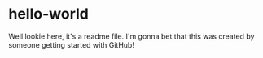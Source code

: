 hello-world
===============

Well lookie here, it's a readme file. I'm gonna bet that this was created by someone getting started with GitHub!
